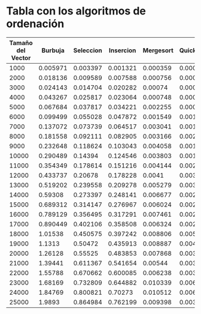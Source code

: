 # Tabla con los algoritmos de ordenación

| Tamaño del Vector | Burbuja | Seleccion | Insercion | Mergesort | Quicksort | Heapsort |
|-------------------|---------|-----------|-----------|-----------|-----------|----------|
|1000|0.005971|0.003397|0.001321|0.000359|0.000195|0.000114|
|2000|0.018136|0.009589|0.007588|0.000756|0.000269|0.000639|
|3000|0.024143|0.014704|0.020282|0.00074|0.000671|0.001008|
|4000|0.043267|0.025817|0.023064|0.000748|0.00067|0.001327|
|5000|0.067684|0.037817|0.034221|0.002255|0.000567|0.000822|
|6000|0.099499|0.055028|0.047872|0.001549|0.001661|0.001141|
|7000|0.137072|0.073739|0.064517|0.003041|0.001953|0.001359|
|8000|0.181558|0.092111|0.082905|0.003166|0.002456|0.001679|
|9000|0.232648|0.118624|0.103043|0.004058|0.001649|0.002775|
|10000|0.290489|0.14394|0.124546|0.003803|0.001971|0.002436|
|11000|0.354349|0.178614|0.151216|0.004144|0.002048|0.003717|
|12000|0.433737|0.20678|0.178228|0.0041|0.003616|0.004062|
|13000|0.519202|0.239558|0.209278|0.005279|0.003037|0.004538|
|14000|0.59308|0.273397|0.248141|0.006677|0.002399|0.003738|
|15000|0.689312|0.314147|0.276967|0.006024|0.002247|0.006105|
|16000|0.789129|0.356495|0.317291|0.007461|0.002721|0.003677|
|17000|0.890449|0.402106|0.358508|0.006324|0.002745|0.00402|
|18000|1.01538|0.450575|0.397242|0.008806|0.005765|0.00688|
|19000|1.1313|0.50472|0.435913|0.008887|0.004034|0.003986|
|20000|1.26128|0.55525|0.483853|0.007868|0.003407|0.007215|
|21000|1.39441|0.611367|0.541654|0.00544|0.00359|0.007316|
|22000|1.55788|0.670662|0.600085|0.006238|0.00374|0.008641|
|23000|1.68169|0.732809|0.644882|0.010339|0.006076|0.008602|
|24000|1.84769|0.800821|0.70273|0.010512|0.006921|0.009229|
|25000|1.9893|0.864984|0.762199|0.009398|0.003104|0.006293|
